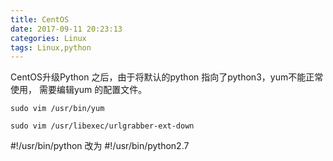 ```yaml
---
title: CentOS
date: 2017-09-11 20:23:13
categories: Linux
tags: Linux,python
---
```

CentOS升级Python 之后，由于将默认的python 指向了python3，yum不能正常使用，
需要编辑yum 的配置文件。

`sudo vim /usr/bin/yum`

`sudo vim /usr/libexec/urlgrabber-ext-down`

 #!/usr/bin/python 改为 #!/usr/bin/python2.7


